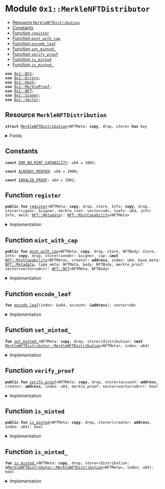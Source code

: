 
<a name="0x1_MerkleNFTDistributor"></a>

# Module `0x1::MerkleNFTDistributor`



-  [Resource `MerkleNFTDistribution`](#0x1_MerkleNFTDistributor_MerkleNFTDistribution)
-  [Constants](#@Constants_0)
-  [Function `register`](#0x1_MerkleNFTDistributor_register)
-  [Function `mint_with_cap`](#0x1_MerkleNFTDistributor_mint_with_cap)
-  [Function `encode_leaf`](#0x1_MerkleNFTDistributor_encode_leaf)
-  [Function `set_minted_`](#0x1_MerkleNFTDistributor_set_minted_)
-  [Function `verify_proof`](#0x1_MerkleNFTDistributor_verify_proof)
-  [Function `is_minted`](#0x1_MerkleNFTDistributor_is_minted)
-  [Function `is_minted_`](#0x1_MerkleNFTDistributor_is_minted_)


<pre><code><b>use</b> <a href="BCS.md#0x1_BCS">0x1::BCS</a>;
<b>use</b> <a href="Errors.md#0x1_Errors">0x1::Errors</a>;
<b>use</b> <a href="Hash.md#0x1_Hash">0x1::Hash</a>;
<b>use</b> <a href="MerkleNFT.md#0x1_MerkleProof">0x1::MerkleProof</a>;
<b>use</b> <a href="NFT.md#0x1_NFT">0x1::NFT</a>;
<b>use</b> <a href="Signer.md#0x1_Signer">0x1::Signer</a>;
<b>use</b> <a href="Vector.md#0x1_Vector">0x1::Vector</a>;
</code></pre>



<a name="0x1_MerkleNFTDistributor_MerkleNFTDistribution"></a>

## Resource `MerkleNFTDistribution`



<pre><code><b>struct</b> <a href="MerkleNFT.md#0x1_MerkleNFTDistributor_MerkleNFTDistribution">MerkleNFTDistribution</a>&lt;NFTMeta: <b>copy</b>, drop, store&gt; <b>has</b> key
</code></pre>



<details>
<summary>Fields</summary>


<dl>
<dt>
<code>merkle_root: vector&lt;u8&gt;</code>
</dt>
<dd>

</dd>
<dt>
<code>claimed_bitmap: vector&lt;u128&gt;</code>
</dt>
<dd>

</dd>
</dl>


</details>

<a name="@Constants_0"></a>

## Constants


<a name="0x1_MerkleNFTDistributor_ERR_NO_MINT_CAPABILITY"></a>



<pre><code><b>const</b> <a href="MerkleNFT.md#0x1_MerkleNFTDistributor_ERR_NO_MINT_CAPABILITY">ERR_NO_MINT_CAPABILITY</a>: u64 = 1002;
</code></pre>



<a name="0x1_MerkleNFTDistributor_ALREADY_MINTED"></a>



<pre><code><b>const</b> <a href="MerkleNFT.md#0x1_MerkleNFTDistributor_ALREADY_MINTED">ALREADY_MINTED</a>: u64 = 1000;
</code></pre>



<a name="0x1_MerkleNFTDistributor_INVALID_PROOF"></a>



<pre><code><b>const</b> <a href="MerkleNFT.md#0x1_MerkleNFTDistributor_INVALID_PROOF">INVALID_PROOF</a>: u64 = 1001;
</code></pre>



<a name="0x1_MerkleNFTDistributor_register"></a>

## Function `register`



<pre><code><b>public</b> <b>fun</b> <a href="MerkleNFT.md#0x1_MerkleNFTDistributor_register">register</a>&lt;NFTMeta: <b>copy</b>, drop, store, Info: <b>copy</b>, drop, store&gt;(signer: &signer, merkle_root: vector&lt;u8&gt;, leafs: u64, info: Info, meta: <a href="NFT.md#0x1_NFT_Metadata">NFT::Metadata</a>): <a href="NFT.md#0x1_NFT_MintCapability">NFT::MintCapability</a>&lt;NFTMeta&gt;
</code></pre>



<details>
<summary>Implementation</summary>


<pre><code><b>public</b> <b>fun</b> <a href="MerkleNFT.md#0x1_MerkleNFTDistributor_register">register</a>&lt;NFTMeta: <b>copy</b> + store + drop, Info: <b>copy</b> + store + drop&gt;(signer: &signer, merkle_root: vector&lt;u8&gt;, leafs: u64, info: Info, meta: Metadata): MintCapability&lt;NFTMeta&gt; {
    <b>let</b> bitmap_count = leafs / 128;
    <b>if</b> (bitmap_count * 128 &lt; leafs) {
        bitmap_count = bitmap_count + 1;
    };
    <b>let</b> claimed_bitmap = <a href="Vector.md#0x1_Vector_empty">Vector::empty</a>();
    <b>let</b> j = 0;
    <b>while</b> (j &lt; bitmap_count) {
        <a href="Vector.md#0x1_Vector_push_back">Vector::push_back</a>( &<b>mut</b> claimed_bitmap, 0u128);
        j = j + 1;
    };
    <b>let</b> distribution = <a href="MerkleNFT.md#0x1_MerkleNFTDistributor_MerkleNFTDistribution">MerkleNFTDistribution</a>&lt;NFTMeta&gt;{
        merkle_root,
        claimed_bitmap
    };
    <a href="NFT.md#0x1_NFT_register">NFT::register</a>&lt;NFTMeta, Info&gt;(signer, info, meta);
    <b>move_to</b>(signer, distribution);
    <a href="NFT.md#0x1_NFT_remove_mint_capability">NFT::remove_mint_capability</a>&lt;NFTMeta&gt;(signer)
}
</code></pre>



</details>

<a name="0x1_MerkleNFTDistributor_mint_with_cap"></a>

## Function `mint_with_cap`



<pre><code><b>public</b> <b>fun</b> <a href="MerkleNFT.md#0x1_MerkleNFTDistributor_mint_with_cap">mint_with_cap</a>&lt;NFTMeta: <b>copy</b>, drop, store, NFTBody: store, Info: <b>copy</b>, drop, store&gt;(sender: &signer, cap: &<b>mut</b> <a href="NFT.md#0x1_NFT_MintCapability">NFT::MintCapability</a>&lt;NFTMeta&gt;, creator: <b>address</b>, index: u64, base_meta: <a href="NFT.md#0x1_NFT_Metadata">NFT::Metadata</a>, type_meta: NFTMeta, body: NFTBody, merkle_proof: vector&lt;vector&lt;u8&gt;&gt;): <a href="NFT.md#0x1_NFT_NFT">NFT::NFT</a>&lt;NFTMeta, NFTBody&gt;
</code></pre>



<details>
<summary>Implementation</summary>


<pre><code><b>public</b> <b>fun</b> <a href="MerkleNFT.md#0x1_MerkleNFTDistributor_mint_with_cap">mint_with_cap</a>&lt;NFTMeta: <b>copy</b> + store + drop, NFTBody: store, Info: <b>copy</b> + store + drop&gt;(sender: &signer, cap:&<b>mut</b> MintCapability&lt;NFTMeta&gt;, creator: <b>address</b>, index: u64, base_meta: Metadata, type_meta: NFTMeta, body: NFTBody, merkle_proof:vector&lt;vector&lt;u8&gt;&gt;): <a href="NFT.md#0x1_NFT">NFT</a>&lt;NFTMeta, NFTBody&gt;
    <b>acquires</b> <a href="MerkleNFT.md#0x1_MerkleNFTDistributor_MerkleNFTDistribution">MerkleNFTDistribution</a> {
        <b>let</b> addr = <a href="Signer.md#0x1_Signer_address_of">Signer::address_of</a>(sender);
        <b>let</b> distribution = <b>borrow_global_mut</b>&lt;<a href="MerkleNFT.md#0x1_MerkleNFTDistributor_MerkleNFTDistribution">MerkleNFTDistribution</a>&lt;NFTMeta&gt;&gt;(creator);
        <b>let</b> minted = <a href="MerkleNFT.md#0x1_MerkleNFTDistributor_is_minted_">is_minted_</a>&lt;NFTMeta&gt;(distribution, index);
        <b>assert</b>!(!minted, <a href="Errors.md#0x1_Errors_custom">Errors::custom</a>(<a href="MerkleNFT.md#0x1_MerkleNFTDistributor_ALREADY_MINTED">ALREADY_MINTED</a>));
        <b>let</b> leaf_data = <a href="MerkleNFT.md#0x1_MerkleNFTDistributor_encode_leaf">encode_leaf</a>(&index, &addr);
        <b>let</b> verified = <a href="MerkleNFT.md#0x1_MerkleProof_verify">MerkleProof::verify</a>(&merkle_proof, &distribution.merkle_root, <a href="Hash.md#0x1_Hash_sha3_256">Hash::sha3_256</a>(leaf_data));
        <b>assert</b>!(verified, <a href="Errors.md#0x1_Errors_custom">Errors::custom</a>(<a href="MerkleNFT.md#0x1_MerkleNFTDistributor_INVALID_PROOF">INVALID_PROOF</a>));
        <a href="MerkleNFT.md#0x1_MerkleNFTDistributor_set_minted_">set_minted_</a>(distribution, index);
        <b>let</b> nft = <a href="NFT.md#0x1_NFT_mint_with_cap">NFT::mint_with_cap</a>&lt;NFTMeta, NFTBody, Info&gt;(creator, cap, base_meta, type_meta, body);
        <b>return</b> nft
    }
</code></pre>



</details>

<a name="0x1_MerkleNFTDistributor_encode_leaf"></a>

## Function `encode_leaf`



<pre><code><b>fun</b> <a href="MerkleNFT.md#0x1_MerkleNFTDistributor_encode_leaf">encode_leaf</a>(index: &u64, account: &<b>address</b>): vector&lt;u8&gt;
</code></pre>



<details>
<summary>Implementation</summary>


<pre><code><b>fun</b> <a href="MerkleNFT.md#0x1_MerkleNFTDistributor_encode_leaf">encode_leaf</a>(index: &u64, account: &<b>address</b>): vector&lt;u8&gt; {
    <b>let</b> leaf = <a href="Vector.md#0x1_Vector_empty">Vector::empty</a>();
    <a href="Vector.md#0x1_Vector_append">Vector::append</a>(&<b>mut</b> leaf, <a href="BCS.md#0x1_BCS_to_bytes">BCS::to_bytes</a>(index));
    <a href="Vector.md#0x1_Vector_append">Vector::append</a>(&<b>mut</b> leaf, <a href="BCS.md#0x1_BCS_to_bytes">BCS::to_bytes</a>(account));
    leaf
}
</code></pre>



</details>

<a name="0x1_MerkleNFTDistributor_set_minted_"></a>

## Function `set_minted_`



<pre><code><b>fun</b> <a href="MerkleNFT.md#0x1_MerkleNFTDistributor_set_minted_">set_minted_</a>&lt;NFTMeta: <b>copy</b>, drop, store&gt;(distribution: &<b>mut</b> <a href="MerkleNFT.md#0x1_MerkleNFTDistributor_MerkleNFTDistribution">MerkleNFTDistributor::MerkleNFTDistribution</a>&lt;NFTMeta&gt;, index: u64)
</code></pre>



<details>
<summary>Implementation</summary>


<pre><code><b>fun</b> <a href="MerkleNFT.md#0x1_MerkleNFTDistributor_set_minted_">set_minted_</a>&lt;NFTMeta: <b>copy</b> + store + drop&gt;(distribution: &<b>mut</b> <a href="MerkleNFT.md#0x1_MerkleNFTDistributor_MerkleNFTDistribution">MerkleNFTDistribution</a>&lt;NFTMeta&gt;, index: u64) {
    <b>let</b> claimed_word_index = index / 128;
    <b>let</b> claimed_bit_index = ((index % 128) <b>as</b> u8);
    <b>let</b> word = <a href="Vector.md#0x1_Vector_borrow_mut">Vector::borrow_mut</a>(&<b>mut</b> distribution.claimed_bitmap, claimed_word_index);
    // word | (1 &lt;&lt; bit_index)
    <b>let</b> mask = 1u128 &lt;&lt; claimed_bit_index;
    *word = (*word | mask);
}
</code></pre>



</details>

<a name="0x1_MerkleNFTDistributor_verify_proof"></a>

## Function `verify_proof`



<pre><code><b>public</b> <b>fun</b> <a href="MerkleNFT.md#0x1_MerkleNFTDistributor_verify_proof">verify_proof</a>&lt;NFTMeta: <b>copy</b>, drop, store&gt;(account: <b>address</b>, creator: <b>address</b>, index: u64, merkle_proof: vector&lt;vector&lt;u8&gt;&gt;): bool
</code></pre>



<details>
<summary>Implementation</summary>


<pre><code><b>public</b> <b>fun</b> <a href="MerkleNFT.md#0x1_MerkleNFTDistributor_verify_proof">verify_proof</a>&lt;NFTMeta: <b>copy</b> + store + drop&gt;(account: <b>address</b>, creator: <b>address</b>, index: u64, merkle_proof:vector&lt;vector&lt;u8&gt;&gt;): bool
    <b>acquires</b> <a href="MerkleNFT.md#0x1_MerkleNFTDistributor_MerkleNFTDistribution">MerkleNFTDistribution</a> {
        <b>let</b> distribution = <b>borrow_global_mut</b>&lt;<a href="MerkleNFT.md#0x1_MerkleNFTDistributor_MerkleNFTDistribution">MerkleNFTDistribution</a>&lt;NFTMeta&gt;&gt;(creator);
        <b>let</b> leaf_data = <a href="MerkleNFT.md#0x1_MerkleNFTDistributor_encode_leaf">encode_leaf</a>(&index, &account);
        <a href="MerkleNFT.md#0x1_MerkleProof_verify">MerkleProof::verify</a>(&merkle_proof, &distribution.merkle_root, <a href="Hash.md#0x1_Hash_sha3_256">Hash::sha3_256</a>(leaf_data))
    }
</code></pre>



</details>

<a name="0x1_MerkleNFTDistributor_is_minted"></a>

## Function `is_minted`



<pre><code><b>public</b> <b>fun</b> <a href="MerkleNFT.md#0x1_MerkleNFTDistributor_is_minted">is_minted</a>&lt;NFTMeta: <b>copy</b>, drop, store&gt;(creator: <b>address</b>, index: u64): bool
</code></pre>



<details>
<summary>Implementation</summary>


<pre><code><b>public</b> <b>fun</b> <a href="MerkleNFT.md#0x1_MerkleNFTDistributor_is_minted">is_minted</a>&lt;NFTMeta: <b>copy</b> + store + drop&gt;(creator: <b>address</b>, index: u64): bool
    <b>acquires</b> <a href="MerkleNFT.md#0x1_MerkleNFTDistributor_MerkleNFTDistribution">MerkleNFTDistribution</a> {
        <b>let</b> distribution = <b>borrow_global_mut</b>&lt;<a href="MerkleNFT.md#0x1_MerkleNFTDistributor_MerkleNFTDistribution">MerkleNFTDistribution</a>&lt;NFTMeta&gt;&gt;(creator);
        <a href="MerkleNFT.md#0x1_MerkleNFTDistributor_is_minted_">is_minted_</a>&lt;NFTMeta&gt;(distribution, index)
    }
</code></pre>



</details>

<a name="0x1_MerkleNFTDistributor_is_minted_"></a>

## Function `is_minted_`



<pre><code><b>fun</b> <a href="MerkleNFT.md#0x1_MerkleNFTDistributor_is_minted_">is_minted_</a>&lt;NFTMeta: <b>copy</b>, drop, store&gt;(distribution: &<a href="MerkleNFT.md#0x1_MerkleNFTDistributor_MerkleNFTDistribution">MerkleNFTDistributor::MerkleNFTDistribution</a>&lt;NFTMeta&gt;, index: u64): bool
</code></pre>



<details>
<summary>Implementation</summary>


<pre><code><b>fun</b> <a href="MerkleNFT.md#0x1_MerkleNFTDistributor_is_minted_">is_minted_</a>&lt;NFTMeta: <b>copy</b> + store + drop&gt;(distribution: &<a href="MerkleNFT.md#0x1_MerkleNFTDistributor_MerkleNFTDistribution">MerkleNFTDistribution</a>&lt;NFTMeta&gt;, index: u64): bool {
    <b>let</b> claimed_word_index = index / 128;
    <b>let</b> claimed_bit_index = ((index % 128) <b>as</b> u8);
    <b>let</b> word = <a href="Vector.md#0x1_Vector_borrow">Vector::borrow</a>( &distribution.claimed_bitmap, claimed_word_index);
    <b>let</b> mask = 1u128 &lt;&lt; claimed_bit_index;
    (*word & mask) == mask
}
</code></pre>



</details>
